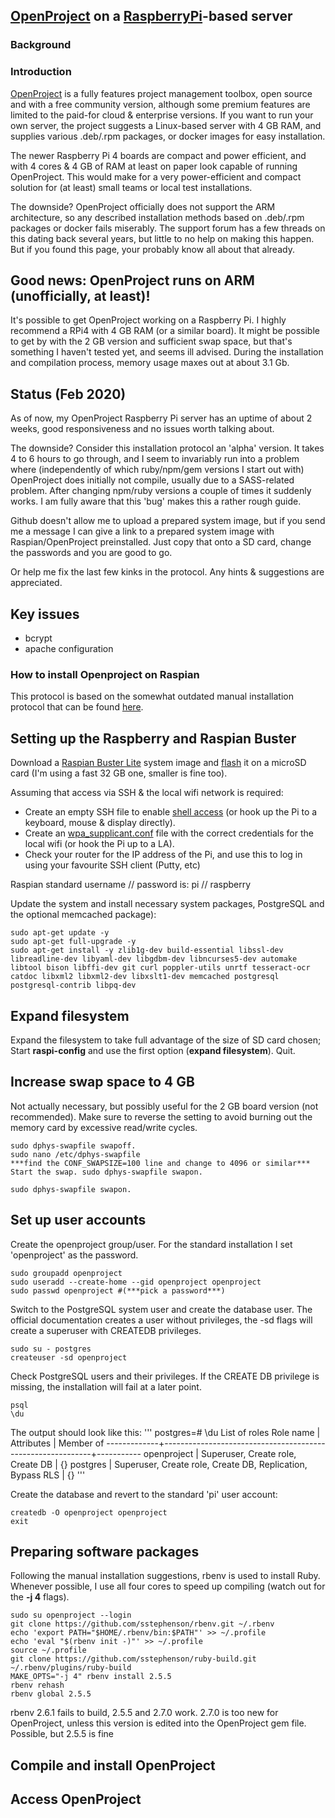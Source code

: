 ## [OpenProject](https://www.openproject.org/) on a [RaspberryPi](https://www.amazon.com/Raspberry-Model-2019-Quad-Bluetooth/dp/B07TC2BK1X/ref=sxin_3_ac_d_pm?ac_md=3-0-VW5kZXIgJDc1-ac_d_pm&cv_ct_cx=raspberry+pi+4+4gb&keywords=raspberry+pi+4+4gb&pd_rd_i=B07TC2BK1X&pd_rd_r=e622118f-8bbf-43e5-ba7b-2da482551e9b&pd_rd_w=30pUf&pd_rd_wg=8t2FQ&pf_rd_p=0e223c60-bcf8-4663-98f3-da892fbd4372&pf_rd_r=8PG76Q9PBRF32SW9MH8G&psc=1&qid=1582422684)-based server 


### Background


### Introduction

[OpenProject](https://www.openproject.org/) is a fully features project management toolbox, 
open source and with a free community version, although some premium features are limited to the paid-for cloud & enterprise versions. 
If you want to run your own server, the project suggests a Linux-based server with 4 GB RAM, and supplies various .deb/.rpm packages, or docker images for easy installation.

The newer Raspberry Pi 4 boards are compact and power efficient, and with 4 cores & 4 GB of RAM at least on paper look capable of running OpenProject. This would make for a very power-efficient and compact solution for (at least) small teams or local test installations.  

The downside? OpenProject officially does not support the ARM architecture, so any described installation methods based on .deb/.rpm packages or docker fails miserably. The support forum has a few threads on this dating back several years, but little to no help on making this happen. But if you found this page, your probably know all about that already. 

## Good news: OpenProject runs on ARM (unofficially, at least)!

It's possible to get OpenProject working on a Raspberry Pi. I highly recommend a RPi4 with 4 GB RAM (or a similar board). It might be possible to get by with the 2 GB version and sufficient swap space, but that's something I haven't tested yet, and seems ill advised. During the installation and compilation process, memory usage maxes out at about 3.1 Gb. 

## Status (Feb 2020)

As of now, my OpenProject Raspberry Pi server has an uptime of about 2 weeks, good responsiveness and no issues worth talking about. 

The downside? Consider this installation protocol an 'alpha' version. It takes 4 to 6 hours to go through, and I seem to invariably run into a problem where (independently of which ruby/npm/gem versions I start out with) OpenProject does initially not compile, usually due to a SASS-related problem. After changing npm/ruby versions a couple of times it suddenly works. I am fully aware that this 'bug' makes this a rather rough guide. 

Github doesn't allow me to upload a prepared system image, but if you send me a message I can give a link to a prepared system image with Raspian/OpenProject preinstalled. Just copy that onto a SD card, change the passwords and you are good to go. 

Or help me fix the last few kinks in the protocol. Any hints & suggestions are appreciated. 

## Key issues

* bcrypt 
* apache configuration

### How to install Openproject on Raspian

This protocol is based on the somewhat outdated manual installation protocol that can be found [here](https://docs.openproject.org/installation-and-operations/installation/manual/).

## Setting up the Raspberry and Raspian Buster

Download a [Raspian Buster Lite](https://www.raspberrypi.org/downloads/raspbian/) system image and [flash](https://www.balena.io/etcher/) it on a microSD card (I'm using a fast 32 GB one, smaller is fine too).

Assuming that access via SSH & the local wifi network is required:

* Create an empty SSH file to enable [shell access](https://www.raspberrypi.org/documentation/remote-access/ssh/) (or hook up the Pi to a keyboard, mouse & display directly). 
* Create an [wpa_supplicant.conf](https://www.raspberrypi.org/documentation/configuration/wireless/headless.md) file with the correct credentials for the local wifi (or hook the Pi up to a LA).
* Check your router for the IP address of the Pi, and use this to log in using your favourite SSH client (Putty, etc)

Raspian standard username // password is: pi // raspberry

Update the system and install necessary system packages, PostgreSQL and the optional memcached package):

```
sudo apt-get update -y
sudo apt-get full-upgrade -y
sudo apt-get install -y zlib1g-dev build-essential libssl-dev libreadline-dev libyaml-dev libgdbm-dev libncurses5-dev automake libtool bison libffi-dev git curl poppler-utils unrtf tesseract-ocr catdoc libxml2 libxml2-dev libxslt1-dev memcached postgresql postgresql-contrib libpq-dev
```

## Expand filesystem
Expand the filesystem to take full advantage of the size of SD card chosen;
Start **raspi-config** and use the first option (**expand filesystem**). 
Quit.


## Increase swap space to 4 GB
Not actually necessary, but possibly useful for the 2 GB board version (not recommended). Make sure to reverse the setting to avoid burning out the memory card by excessive read/write cycles.

```
sudo dphys-swapfile swapoff.
sudo nano /etc/dphys-swapfile 
***find the CONF_SWAPSIZE=100 line and change to 4096 or similar***
Start the swap. sudo dphys-swapfile swapon.

sudo dphys-swapfile swapon.

```

## Set up user accounts

Create the openproject group/user. For the standard installation I set 'openproject' as the password.

```
sudo groupadd openproject
sudo useradd --create-home --gid openproject openproject
sudo passwd openproject #(***pick a password***)
```

Switch to the PostgreSQL system user and create the database user. The official documentation creates a user without privileges, the -sd flags will create a superuser with CREATEDB privileges.

```
sudo su - postgres
createuser -sd openproject
```
Check PostgreSQL users and their privileges. If the CREATE DB privilege is missing, the installation will fail at a later point.
```
psql
\du
```
The output should look like this:
'''
postgres=# \du
                                    List of roles
  Role name  |                         Attributes                         | Member of
-------------+------------------------------------------------------------+-----------
 openproject | Superuser, Create role, Create DB                          | {}
 postgres    | Superuser, Create role, Create DB, Replication, Bypass RLS | {}
 '''
 
 Create the database and revert to the standard 'pi' user account:
 
 ```
 createdb -O openproject openproject
 exit
 ```

## Preparing software packages

Following the manual installation suggestions, rbenv is used to install Ruby. Whenever possible, I use all four cores to speed up compiling (watch out for the **-j 4** flags).

```
sudo su openproject --login
git clone https://github.com/sstephenson/rbenv.git ~/.rbenv
echo 'export PATH="$HOME/.rbenv/bin:$PATH"' >> ~/.profile
echo 'eval "$(rbenv init -)"' >> ~/.profile
source ~/.profile
git clone https://github.com/sstephenson/ruby-build.git ~/.rbenv/plugins/ruby-build
MAKE_OPTS="-j 4" rbenv install 2.5.5
rbenv rehash
rbenv global 2.5.5

```

rbenv 2.6.1 fails to build, 2.5.5 and 2.7.0 work. 2.7.0 is too new for OpenProject, unless this version is edited into the OpenProject gem file. Possible, but 2.5.5 is fine 


## Compile and install OpenProject

## Access OpenProject







